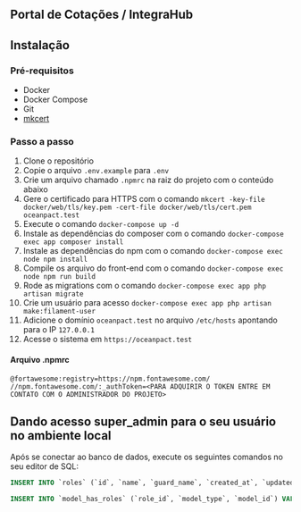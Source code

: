 ## Portal de Cotações / IntegraHub

## Instalação

### Pré-requisitos
- Docker
- Docker Compose
- Git
- [mkcert](https://github.com/FiloSottile/mkcert)

### Passo a passo

1. Clone o repositório
2. Copie o arquivo `.env.example` para `.env`
3. Crie um arquivo chamado `.npmrc` na raiz do projeto com o conteúdo abaixo
4. Gere o certificado para HTTPS com o comando `mkcert -key-file docker/web/tls/key.pem -cert-file docker/web/tls/cert.pem oceanpact.test`
5. Execute o comando `docker-compose up -d`
6. Instale as dependências do composer com o comando `docker-compose exec app composer install`
7. Instale as dependências do npm com o comando `docker-compose exec node npm install`
8. Compile os arquivo do front-end com o comando `docker-compose exec node npm run build`
9. Rode as migrations com o comando `docker-compose exec app php artisan migrate`
10. Crie um usuário para acesso `docker-compose exec app php artisan make:filament-user`
11. Adicione o domínio `oceanpact.test` no arquivo `/etc/hosts` apontando para o IP `127.0.0.1`
12. Acesse o sistema em `https://oceanpact.test`

#### Arquivo .npmrc
```
@fortawesome:registry=https://npm.fontawesome.com/
//npm.fontawesome.com/:_authToken=<PARA ADQUIRIR O TOKEN ENTRE EM CONTATO COM O ADMINISTRADOR DO PROJETO>
```

## Dando acesso super_admin para o seu usuário no ambiente local

Após se conectar ao banco de dados, execute os seguintes comandos no seu editor de SQL:

```sql
INSERT INTO `roles` (`id`, `name`, `guard_name`, `created_at`, `updated_at`) VALUES(1, 'super_admin', 'web', '2023-01-17 09:34:25', '2023-01-17 09:34:25');

INSERT INTO `model_has_roles` (`role_id`, `model_type`, `model_id`) VALUES(1, 'App\\Models\\User', 1);
```
